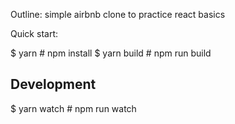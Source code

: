 
Outline: simple airbnb clone to practice react basics

Quick start:

$ yarn # npm install
$ yarn build # npm run build

## Development

$ yarn watch # npm run watch

```

```
